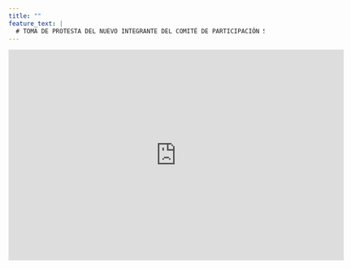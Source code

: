 ```yaml
---
title: ""
feature_text: |
  # TOMA DE PROTESTA DEL NUEVO INTEGRANTE DEL COMITÉ DE PARTICIPACIÓN SOCIAL DEL SISTEMA ANTICORRUPCIÓN DEL ESTADO DE JALISCO 
---
```

<!--<div style="text-align:justify; line-height: 1.5rem"><span>Con fundamento en las bases segunda, quinta y octava de la Convocatoria emitida el 25 de octubre de 2023 para elegir a un integrante del Comité de Participación Social del Sistema Anticorrupción del Estado de Jalisco se da a conocer la versión pública de las evaluaciones curriculares, la suma de los puntajes y el promedio obtenido por quienes llegaron a esta fase del proceso para elegir a un nuevo integrante del Comité de Participación Social del Sistema Anticorrupción del Estado de Jalisco, que son: 
</span></div>
<p></p>
<p>&nbsp;</p> -->
<iframe width="660" height="415" src="https://youtu.be/3C49_SVU54Y" title="TOMA DE PROTESTA" frameborder="0" allow="accelerometer; autoplay; clipboard-write; encrypted-media; gyroscope; picture-in-picture" allowfullscreen></iframe>
